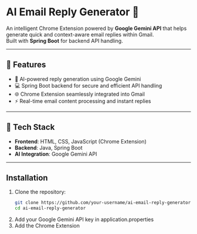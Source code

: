 # AI Email Reply Generator 🚀

An intelligent Chrome Extension powered by **Google Gemini API** that helps generate quick and context-aware email replies within Gmail.  
Built with **Spring Boot** for backend API handling.

---

## 🔧 Features
- 🧠 AI-powered reply generation using Google Gemini
- 💻 Spring Boot backend for secure and efficient API handling
- 🌐 Chrome Extension seamlessly integrated into Gmail
- ⚡ Real-time email content processing and instant replies

---

## 📂 Tech Stack
- **Frontend**: HTML, CSS, JavaScript (Chrome Extension)
- **Backend**: Java, Spring Boot
- **AI Integration**: Google Gemini API

---

## Installation

1. Clone the repository:
   ```bash
   git clone https://github.com/your-username/ai-email-reply-generator.git
   cd ai-email-reply-generator

2. Add your Google Gemini API key in application.properties
3. Add the Chrome Extension

